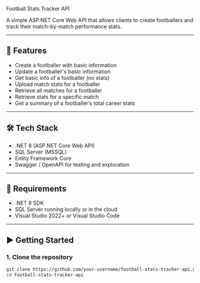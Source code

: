 Football Stats Tracker API

A simple ASP.NET Core Web API that allows clients to create footballers and track their match-by-match performance stats.

---

## 🚀 Features

- Create a footballer with basic information
- Update a footballer's basic information
- Get basic info of a footballer (no stats)
- Upload match stats for a footballer
- Retrieve all matches for a footballer
- Retrieve stats for a specific match
- Get a summary of a footballer’s total career stats

---

## 🛠️ Tech Stack

- .NET 8 (ASP.NET Core Web API)
- SQL Server (MSSQL)
- Entity Framework Core
- Swagger / OpenAPI for testing and exploration

---

## 🔧 Requirements

- .NET 8 SDK
- SQL Server running locally or in the cloud
- Visual Studio 2022+ or Visual Studio Code


---

## ▶️ Getting Started

### 1. Clone the repository
```bash
git clone https://github.com/your-username/football-stats-tracker-api.git
cd football-stats-tracker-api


